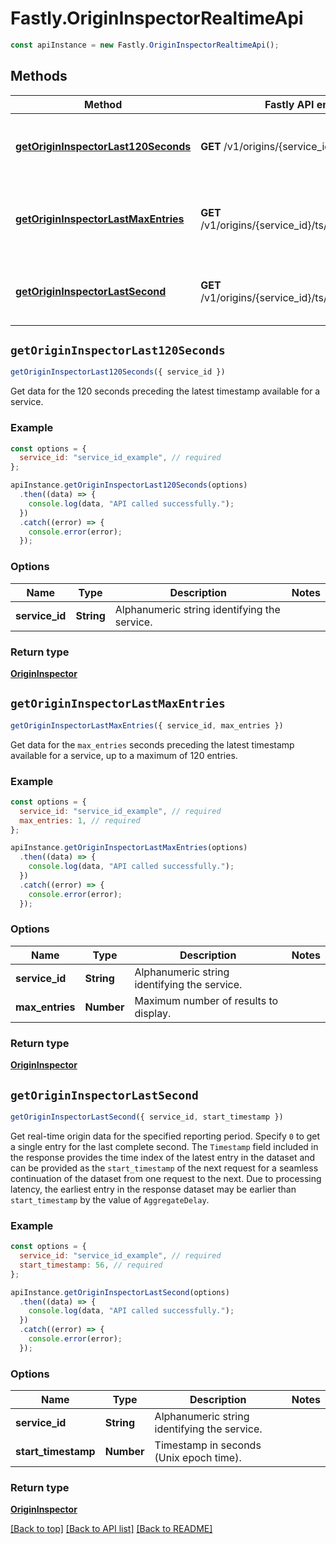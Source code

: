 # Fastly.OriginInspectorRealtimeApi

```javascript
const apiInstance = new Fastly.OriginInspectorRealtimeApi();
```
## Methods

Method | Fastly API endpoint | Description
------------- | ------------- | -------------
[**getOriginInspectorLast120Seconds**](OriginInspectorRealtimeApi.md#getOriginInspectorLast120Seconds) | **GET** /v1/origins/{service_id}/ts/h | Get real-time origin data for the last 120 seconds
[**getOriginInspectorLastMaxEntries**](OriginInspectorRealtimeApi.md#getOriginInspectorLastMaxEntries) | **GET** /v1/origins/{service_id}/ts/h/limit/{max_entries} | Get a limited number of real-time origin data entries
[**getOriginInspectorLastSecond**](OriginInspectorRealtimeApi.md#getOriginInspectorLastSecond) | **GET** /v1/origins/{service_id}/ts/{start_timestamp} | Get real-time origin data from specific time.


## `getOriginInspectorLast120Seconds`

```javascript
getOriginInspectorLast120Seconds({ service_id })
```

Get data for the 120 seconds preceding the latest timestamp available for a service.

### Example

```javascript
const options = {
  service_id: "service_id_example", // required
};

apiInstance.getOriginInspectorLast120Seconds(options)
  .then((data) => {
    console.log(data, "API called successfully.");
  })
  .catch((error) => {
    console.error(error);
  });
```

### Options

Name | Type | Description  | Notes
------------- | ------------- | ------------- | -------------
**service_id** | **String** | Alphanumeric string identifying the service. |

### Return type

[**OriginInspector**](OriginInspector.md)


## `getOriginInspectorLastMaxEntries`

```javascript
getOriginInspectorLastMaxEntries({ service_id, max_entries })
```

Get data for the `max_entries` seconds preceding the latest timestamp available for a service, up to a maximum of 120 entries.

### Example

```javascript
const options = {
  service_id: "service_id_example", // required
  max_entries: 1, // required
};

apiInstance.getOriginInspectorLastMaxEntries(options)
  .then((data) => {
    console.log(data, "API called successfully.");
  })
  .catch((error) => {
    console.error(error);
  });
```

### Options

Name | Type | Description  | Notes
------------- | ------------- | ------------- | -------------
**service_id** | **String** | Alphanumeric string identifying the service. |
**max_entries** | **Number** | Maximum number of results to display. |

### Return type

[**OriginInspector**](OriginInspector.md)


## `getOriginInspectorLastSecond`

```javascript
getOriginInspectorLastSecond({ service_id, start_timestamp })
```

Get real-time origin data for the specified reporting period. Specify `0` to get a single entry for the last complete second. The `Timestamp` field included in the response provides the time index of the latest entry in the dataset and can be provided as the `start_timestamp` of the next request for a seamless continuation of the dataset from one request to the next. Due to processing latency, the earliest entry in the response dataset may be earlier than `start_timestamp` by the value of `AggregateDelay`. 

### Example

```javascript
const options = {
  service_id: "service_id_example", // required
  start_timestamp: 56, // required
};

apiInstance.getOriginInspectorLastSecond(options)
  .then((data) => {
    console.log(data, "API called successfully.");
  })
  .catch((error) => {
    console.error(error);
  });
```

### Options

Name | Type | Description  | Notes
------------- | ------------- | ------------- | -------------
**service_id** | **String** | Alphanumeric string identifying the service. |
**start_timestamp** | **Number** | Timestamp in seconds (Unix epoch time). |

### Return type

[**OriginInspector**](OriginInspector.md)


[[Back to top]](#) [[Back to API list]](../../README.md#endpoints)
[[Back to README]](../../README.md)
